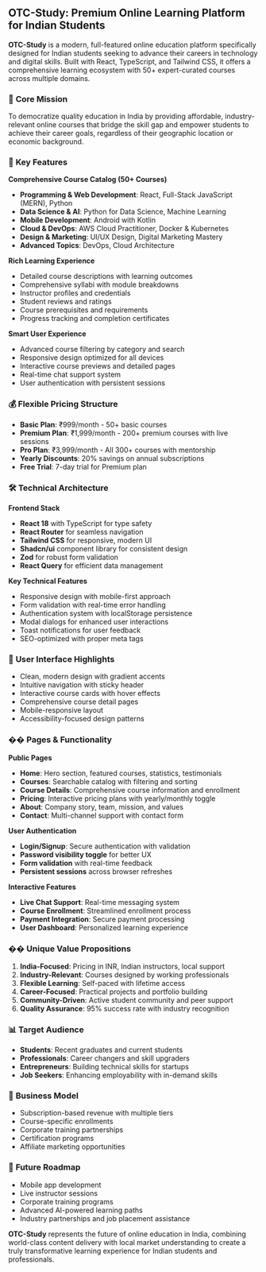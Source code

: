 
## OTC-Study: Premium Online Learning Platform for Indian Students

**OTC-Study** is a modern, full-featured online education platform specifically designed for Indian students seeking to advance their careers in technology and digital skills. Built with React, TypeScript, and Tailwind CSS, it offers a comprehensive learning ecosystem with 50+ expert-curated courses across multiple domains.

### 🎯 **Core Mission**
To democratize quality education in India by providing affordable, industry-relevant online courses that bridge the skill gap and empower students to achieve their career goals, regardless of their geographic location or economic background.

### 🚀 **Key Features**

**Comprehensive Course Catalog (50+ Courses)**
- **Programming & Web Development**: React, Full-Stack JavaScript (MERN), Python
- **Data Science & AI**: Python for Data Science, Machine Learning
- **Mobile Development**: Android with Kotlin
- **Cloud & DevOps**: AWS Cloud Practitioner, Docker & Kubernetes
- **Design & Marketing**: UI/UX Design, Digital Marketing Mastery
- **Advanced Topics**: DevOps, Cloud Architecture

**Rich Learning Experience**
- Detailed course descriptions with learning outcomes
- Comprehensive syllabi with module breakdowns
- Instructor profiles and credentials
- Student reviews and ratings
- Course prerequisites and requirements
- Progress tracking and completion certificates

**Smart User Experience**
- Advanced course filtering by category and search
- Responsive design optimized for all devices
- Interactive course previews and detailed pages
- Real-time chat support system
- User authentication with persistent sessions

### 💰 **Flexible Pricing Structure**
- **Basic Plan**: ₹999/month - 50+ basic courses
- **Premium Plan**: ₹1,999/month - 200+ premium courses with live sessions
- **Pro Plan**: ₹3,999/month - All 300+ courses with mentorship
- **Yearly Discounts**: 20% savings on annual subscriptions
- **Free Trial**: 7-day trial for Premium plan

### 🛠 **Technical Architecture**

**Frontend Stack**
- **React 18** with TypeScript for type safety
- **React Router** for seamless navigation
- **Tailwind CSS** for responsive, modern UI
- **Shadcn/ui** component library for consistent design
- **Zod** for robust form validation
- **React Query** for efficient data management

**Key Technical Features**
- Responsive design with mobile-first approach
- Form validation with real-time error handling
- Authentication system with localStorage persistence
- Modal dialogs for enhanced user interactions
- Toast notifications for user feedback
- SEO-optimized with proper meta tags

### 🎨 **User Interface Highlights**
- Clean, modern design with gradient accents
- Intuitive navigation with sticky header
- Interactive course cards with hover effects
- Comprehensive course detail pages
- Mobile-responsive layout
- Accessibility-focused design patterns

### �� **Pages & Functionality**

**Public Pages**
- **Home**: Hero section, featured courses, statistics, testimonials
- **Courses**: Searchable catalog with filtering and sorting
- **Course Details**: Comprehensive course information and enrollment
- **Pricing**: Interactive pricing plans with yearly/monthly toggle
- **About**: Company story, team, mission, and values
- **Contact**: Multi-channel support with contact form

**User Authentication**
- **Login/Signup**: Secure authentication with validation
- **Password visibility toggle** for better UX
- **Form validation** with real-time feedback
- **Persistent sessions** across browser refreshes

**Interactive Features**
- **Live Chat Support**: Real-time messaging system
- **Course Enrollment**: Streamlined enrollment process
- **Payment Integration**: Secure payment processing
- **User Dashboard**: Personalized learning experience

### �� **Unique Value Propositions**

1. **India-Focused**: Pricing in INR, Indian instructors, local support
2. **Industry-Relevant**: Courses designed by working professionals
3. **Flexible Learning**: Self-paced with lifetime access
4. **Career-Focused**: Practical projects and portfolio building
5. **Community-Driven**: Active student community and peer support
6. **Quality Assurance**: 95% success rate with industry recognition

### 📊 **Target Audience**
- **Students**: Recent graduates and current students
- **Professionals**: Career changers and skill upgraders
- **Entrepreneurs**: Building technical skills for startups
- **Job Seekers**: Enhancing employability with in-demand skills

### 🎯 **Business Model**
- Subscription-based revenue with multiple tiers
- Course-specific enrollments
- Corporate training partnerships
- Certification programs
- Affiliate marketing opportunities

### 🔮 **Future Roadmap**
- Mobile app development
- Live instructor sessions
- Corporate training programs
- Advanced AI-powered learning paths
- Industry partnerships and job placement assistance

**OTC-Study** represents the future of online education in India, combining world-class content delivery with local market understanding to create a truly transformative learning experience for Indian students and professionals.
